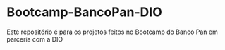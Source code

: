 # Bootcamp-BancoPan-DIO
Este repositório é para os projetos feitos no Bootcamp do Banco Pan em parceria com a DIO
